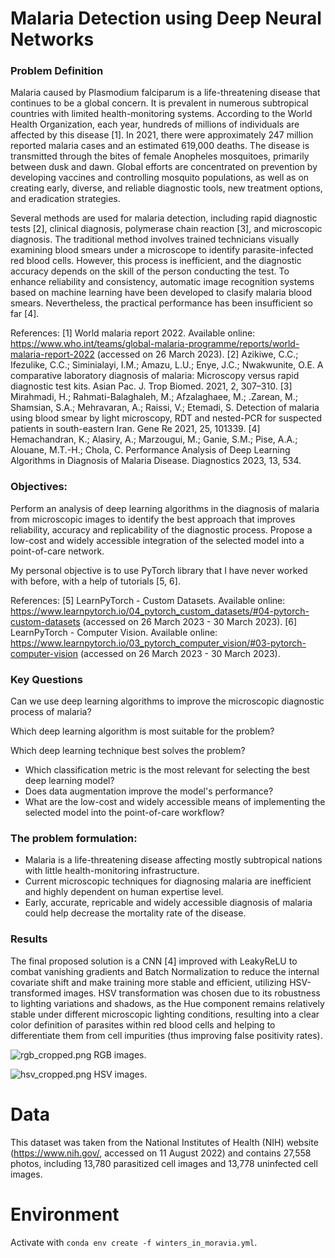 # Malaria Detection using Deep Neural Networks

### Problem Definition

Malaria caused by Plasmodium falciparum is a life-threatening disease that continues to be a global concern. It is prevalent in numerous subtropical countries with limited health-monitoring systems. According to the World Health Organization, each year, hundreds of millions of individuals are affected by this disease [1]. In 2021, there were approximately 247 million reported malaria cases and an estimated 619,000 deaths. The disease is transmitted through the bites of female Anopheles mosquitoes, primarily between dusk and dawn. Global efforts are concentrated on prevention by developing vaccines and controlling mosquito populations, as well as on creating early, diverse, and reliable diagnostic tools, new treatment options, and eradication strategies.

Several methods are used for malaria detection, including rapid diagnostic tests [2], clinical diagnosis, polymerase chain reaction [3], and microscopic diagnosis. The traditional method involves trained technicians visually examining blood smears under a microscope to identify parasite-infected red blood cells. However, this process is inefficient, and the diagnostic accuracy depends on the skill of the person conducting the test. To enhance reliability and consistency, automatic image recognition systems based on machine learning have been developed to clasify malaria blood smears. Nevertheless, the practical performance has been insufficient so far [4].

References:
[1] World malaria report 2022. Available online: https://www.who.int/teams/global-malaria-programme/reports/world-malaria-report-2022 (accessed on 26 March 2023).
[2] Azikiwe, C.C.; Ifezulike, C.C.; Siminialayi, I.M.; Amazu, L.U.; Enye, J.C.; Nwakwunite, O.E. A comparative laboratory diagnosis of malaria: Microscopy versus rapid diagnostic test kits. Asian Pac. J. Trop Biomed. 2021, 2, 307–310.
[3] Mirahmadi, H.; Rahmati-Balaghaleh, M.; Afzalaghaee, M.; .Zarean, M.; Shamsian, S.A.; Mehravaran, A.; Raissi, V.; Etemadi, S. Detection of malaria using blood smear by light microscopy, RDT and nested-PCR for suspected patients in south-eastern Iran. Gene Re 2021, 25, 101339.
[4] Hemachandran, K.; Alasiry, A.; Marzougui, M.; Ganie, S.M.; Pise, A.A.; Alouane, M.T.-H.; Chola, C. Performance Analysis of Deep Learning Algorithms in Diagnosis of Malaria Disease. Diagnostics 2023, 13, 534.

### Objectives:

Perform an analysis of deep learning algorithms in the diagnosis of malaria from microscopic images to identify the best approach that improves reliability, accuracy and replicability of the diagnostic process.
Propose a low-cost and widely accessible integration of the selected model into a point-of-care network.

My personal objective is to use PyTorch library that I have never worked with before, with a help of tutorials [5, 6].

References:
[5] LearnPyTorch - Custom Datasets. Available online: https://www.learnpytorch.io/04_pytorch_custom_datasets/#04-pytorch-custom-datasets (accessed on 26 March 2023 - 30 March 2023).
[6] LearnPyTorch - Computer Vision. Available online: https://www.learnpytorch.io/03_pytorch_computer_vision/#03-pytorch-computer-vision (accessed on 26 March 2023 - 30 March 2023).

### Key Questions

Can we use deep learning algorithms to improve the microscopic diagnostic process of malaria?

Which deep learning algorithm is most suitable for the problem?

Which deep learning technique best solves the problem?
 - Which classification metric is the most relevant for selecting the best deep learning model?
 - Does data augmentation improve the model's performance?
 - What are the low-cost and widely accessible means of implementing the selected model into the point-of-care workflow?

### The problem formulation:

 - Malaria is a life-threatening disease affecting mostly subtropical nations with little health-monitoring infrastructure.
 - Current microscopic techniques for diagnosing malaria are inefficient and highly dependent on human expertise level.
 - Early, accurate, repricable and widely accessible diagnosis of malaria could help decrease the mortality rate of the disease.
 
 ### Results
 
The final proposed solution is a CNN [4] improved with LeakyReLU to combat vanishing gradients and Batch Normalization to reduce the internal covariate shift and make training more stable and efficient, utilizing HSV-transformed images. HSV transformation was chosen due to its robustness to lighting variations and shadows, as the Hue component remains relatively stable under different microscopic lighting conditions, resulting into a clear color definition of parasites within red blood cells and helping to differentiate them from cell impurities (thus improving false positivity rates).

![rgb_cropped.png]('rgb_cropped.png')
RGB images.

![hsv_cropped.png]('hsv_cropped.png')
HSV images.
 
 # Data
 
This dataset was taken from the National Institutes of Health (NIH) website (https://www.nih.gov/, accessed on 11 August 2022) and contains 27,558 photos, including 13,780 parasitized cell images and 13,778 uninfected cell images.
 
 # Environment
 
 Activate with `conda env create -f winters_in_moravia.yml`.
 
 

